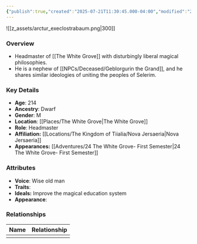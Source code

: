 ```yaml
---
{"publish":true,"created":"2025-07-21T11:30:45.000-04:00","modified":"2025-10-09T15:37:17.366-04:00","published":"2025-10-09T15:37:17.366-04:00","cssclasses":"","Age":"214","Ancestry":"Dwarf","Gender":"M","Location":["[[Places/The White Grove]]"],"Role":["Headmaster"],"Affiliation":["[[Locations/The Kingdom of Tiialia/Nova Jersaeria]]"],"Appearances":["[[24 The White Grove- First Semester]]"]}
---
```



![[z_assets/arctur_execlostrabaum.png|300]]

### Overview
- Headmaster of [[The White Grove]] with disturbingly liberal magical philosophies.
- He is a nephew of [[NPCs/Deceased/Geblorgurin the Grand]], and he shares similar ideologies of uniting the peoples of Selerim.

### Key Details
- **Age**: 214
- **Ancestry**: Dwarf
- **Gender**: M
- **Location**: [[Places/The White Grove\|The White Grove]]
- **Role**: Headmaster
- **Affiliation:** [[Locations/The Kingdom of Tiialia/Nova Jersaeria\|Nova Jersaeria]]
- **Appearances:** [[Adventures/24 The White Grove- First Semester\|24 The White Grove- First Semester]]

### Attributes
- **Voice**: Wise old man
- **Traits**: 
- **Ideals:** Improve the magical education system
- **Appearance**: 

### Relationships

| Name | Relationship |
| ---- | ------------ |
|      |              |

